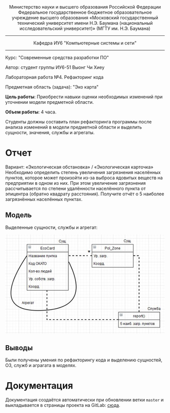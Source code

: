 <center>
Министерство науки и высшего образования Российской Федерации  
Федеральное государственное бюджетное образовательное учреждение  
высшего образования  
«Московский государственный технический университет  
имени Н.Э. Баумана  
(национальный исследовательский университет)»  
(МГТУ им. Н.Э. Баумана)
</center>

---
<center>
Кафедра ИУ6  
"Компьютерные системы и сети"
</center>

---
Курс: "Современные средства разработки ПО" 

Автор: студент группы ИУ6-51 Выонг Чи Хиеу

Лабораторная работа №4. Рефакторинг кода

Предметная область (задача): "Эко карта"

**Цель работы**: Приобрести навыки оценки необходимых изменений при уточнении модели предметной области.

**Объем работы**: 4 часа.

Студенты должны составить план рефакторинга программы после анализа изменений в модели предметной области и выделить сущности, значения, службы и агрегаты.
# Отчет
Вариант:
«Экологическая обстановка» / «Экологическая карточка»	Необходимо определить степень увеличения загрязнения населённых пунктов, которое может произойти из-за выброса ядовитых веществ на предприятии в одном из них. При этом увеличение загрязнения рассчитывается по степени удалённости населённого пункта от эпицентра (обратно квадрату расстояния). Получите отчёт о 5 наиболее загрязнённых населённых пунктах. 
## Модель

Выделенные сущности, службы и агрегат:

![Последовательность выполнения команды update](doc/load.JPG)

## Выводы
Были получены умения по рефакторингу кода и выделению сущностей, ОЗ, служб и аграгата в моделях.

# Документация

Документация создаётся автоматически при обновлении ветки `master` и выкладывается в страницы проекта на GitLab: [сюда](http://lsx.pages.bmstu.codes/msdt-study-group/iu6-5-19/lab4-iu6-51-vuongchihieu/).

